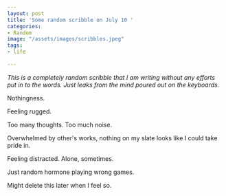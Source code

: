 ```yaml
---
layout: post
title: 'Some random scribble on July 10 '
categories:
- Random
image: "/assets/images/scribbles.jpeg"
tags:
- life

---
```

_This is a completely random scribble that I am writing without any efforts put in to the words. Just leaks from the mind poured out on the keyboards._

Nothingness.

Feeling rugged.

Too many thoughts. Too much noise.

Overwhelmed by other's works, nothing on my slate looks like I could take pride in.

Feeling distracted. Alone, sometimes.

Just random hormone playing wrong games.

Might delete this later when I feel so.